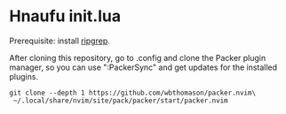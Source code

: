# Hnaufu init.lua

Prerequisite: install [ripgrep](https://github.com/BurntSushi/ripgrep).

After cloning this repository, go to .config and clone the Packer plugin manager, so you can use ":PackerSync" and get updates for the installed plugins.

```shell
git clone --depth 1 https://github.com/wbthomason/packer.nvim\
 ~/.local/share/nvim/site/pack/packer/start/packer.nvim
```
